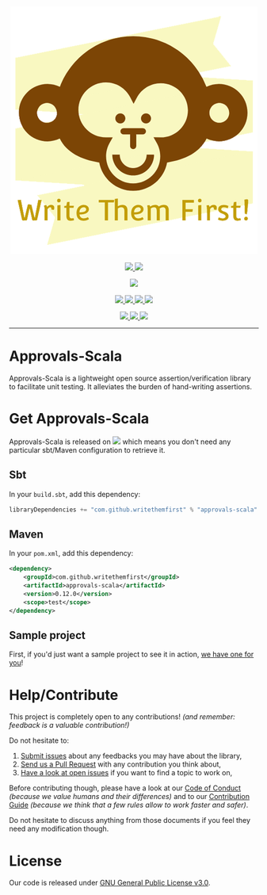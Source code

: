 <p align='center'>
    <img alt='Write Them First!' src='https://raw.githubusercontent.com/WriteThemFirst/approvals-java/master/etc/logo.png' />
</p>
<p align='center'>
    <a href='https://travis-ci.org/WriteThemFirst/approvals-scala'>
        <img src='https://travis-ci.org/WriteThemFirst/approvals-scala.svg?branch=master' />
    </a>
    <a href='http://search.maven.org/#search%7Cgav%7C1%7Cg%3A%22com.github.writethemfirst%22%20AND%20a%3A%22approvals-scala%22'>
        <img src='https://img.shields.io/maven-central/v/com.github.writethemfirst/approvals-scala.svg' />
    </a>
</p>
<p align='center'>
    <a href='https://bintray.com/writethemfirst/maven/approvals-scala/_latestVersion'>
        <img src='https://api.bintray.com/packages/writethemfirst/maven/approvals-scala/images/download.svg' />
    </a>
</p>
<p align='center'>
    <a href='http://hits.dwyl.io/WriteThemFirst/approvals-scala'>
        <img src='http://hits.dwyl.io/WriteThemFirst/approvals-scala.svg' />
    </a>    
    <a href='https://github.com/WriteThemFirst/approvals-scala/issues/'>
        <img src='https://img.shields.io/github/issues/WriteThemFirst/approvals-scala.svg' />
    </a>
    <a href='https://github.com/WriteThemFirst/approvals-scala/issues?q=is%3Aissue+is%3Aclosed'>
        <img src='https://img.shields.io/github/issues-closed/WriteThemFirst/approvals-scala.svg' />
    </a>
    <a href='https://github.com/WriteThemFirst/approvals-scala'>
        <img src='https://img.shields.io/github/languages/code-size/WriteThemFirst/approvals-scala.svg' />
    </a>
</p>
<p align='center'>
    <a href='https://www.gnu.org/licenses/gpl-3.0'>
        <img src='https://img.shields.io/badge/License-GPL%20v3-blue.svg' />
    </a>
    <a href='http://semver.org/spec/v2.0.0.html'>
        <img src='https://img.shields.io/SemVer/2.0.0.png' />
    </a>
    <a href='https://github.com/WriteThemFirst/approvals-scala/pulls'>
        <img src='https://img.shields.io/badge/made%20with-%E2%99%A5-pink.svg' />
    </a>
</p>

---

# Approvals-Scala

Approvals-Scala is a lightweight open source assertion/verification library to facilitate unit testing. It alleviates the burden of hand-writing assertions.


# Get Approvals-Scala

Approvals-Scala is released on <a href='http://search.maven.org/#search%7Cgav%7C1%7Cg%3A%22com.github.writethemfirst%22%20AND%20a%3A%22approvals-scala%22'><img src='https://img.shields.io/maven-central/v/com.github.writethemfirst/approvals-scala.svg' /></a> 
which means you don't need any particular sbt/Maven configuration to retrieve it.

## Sbt 

In your `build.sbt`, add this dependency:

```scala
libraryDependencies += "com.github.writethemfirst" % "approvals-scala" % "0.12.0"
```


## Maven

In your `pom.xml`, add this dependency:

```xml
<dependency>
    <groupId>com.github.writethemfirst</groupId>
    <artifactId>approvals-scala</artifactId>
    <version>0.12.0</version>
    <scope>test</scope>
</dependency>
```


## Sample project

First, if you'd just want a sample project to see it in action, [we have one for you](https://github.com/WriteThemFirst/approvals-demo-scala)!

# Help/Contribute

This project is completely open to any contributions!
*(and remember: feedback is a valuable contribution!)*

Do not hesitate to:

1. [Submit issues](https://github.com/WriteThemFirst/approvals-scala/issues/new)
  about any feedbacks you may have about the library,
2. [Send us a Pull Request](https://github.com/WriteThemFirst/approvals-scala/pulls)
  with any contribution you think about,
3. [Have a look at open issues](https://github.com/WriteThemFirst/approvals-scala/issues)
  if you want to find a topic to work on,

Before contributing though, please have a look
at our [Code of Conduct](CODE_OF_CONDUCT.md) *(because we value humans and their differences)*
and to our [Contribution Guide](CONTRIBUTING.md) *(because we think that a few rules allow to work faster and safer)*.

Do not hesitate to discuss anything from those documents if you feel they need any modification though.

# License

Our code is released under [GNU General Public License v3.0](LICENSE).
